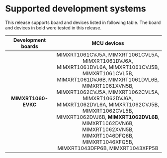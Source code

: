 # Supported development systems

This release supports board and devices listed in following table. The board and devices in bold were tested in this release.

|Development boards|MCU devices|
|:--:              |:--:       |
|**MIMXRT1060-EVKC**|MIMXRT1061CVJ5A, MIMXRT1061CVL5A, MIMXRT1061DVJ6A,<br/> MIMXRT1061DVL6A, MIMXRT1061CVJ5B, MIMXRT1061CVL5B,<br/> MIMXRT1061DVJ6B, MIMXRT1061DVL6B, MIMXRT1061XVN5B,<br/> MIMXRT1062CVJ5A, MIMXRT1062CVL5A, MIMXRT1062DVJ6A,<br/> MIMXRT1062DVL6A, MIMXRT1062CVJ5B, MIMXRT1062CVL5B,<br/> MIMXRT1062DVJ6B, **MIMXRT1062DVL6B**, MIMXRT1062DVN6B,<br/> MIMXRT1062XVN5B, MIMXRT1046DFQ6B, MIMXRT1046XFQ5B,<br/> MIMXRT1043DFP6B, MIMXRT1043XFP5B|
